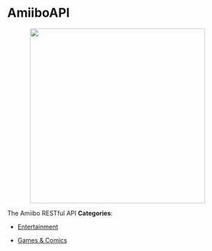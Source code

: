 # AmiiboAPI

<p align="center">
    <img width="400" src="https://raw.githubusercontent.com/awesome-apis/awesome-apis/apis/amiiboapi/logo_256x256.png" />
</p>


The Amiibo RESTful API
**Categories**:

- [Entertainment](https://github/awesome-apis/awesome-apis#entertainment)

- [Games & Comics](https://github/awesome-apis/awesome-apis#games-and-comics)



